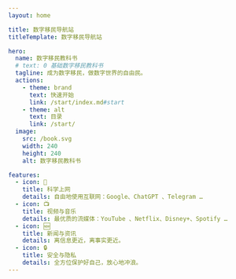 ```yaml
---
layout: home

title: 数字移民导航站
titleTemplate: 数字移民导航站

hero:
  name: 数字移民教科书
  # text: 0 基础数字移民教科书 
  tagline: 成为数字移民，做数字世界的自由民。
  actions:
    - theme: brand
      text: 快速开始
      link: /start/index.md#start
    - theme: alt
      text: 目录
      link: /start/
  image:
    src: /book.svg
    width: 240
    height: 240
    alt: 数字移民教科书

features:
  - icon: 🚀
    title: 科学上网
    details: 自由地使用互联网：Google、ChatGPT 、Telegram …
  - icon: 📺
    title: 视频与音乐
    details: 最优质的流媒体：YouTube 、Netflix、Disney+、Spotify …
  - icon: 🆕
    title: 新闻与资讯
    details: 离信息更近，离事实更近。
  - icon: 🔒
    title: 安全与隐私
    details: 全方位保护好自己，放心地冲浪。
---
```


<style>
:root {
  --vp-home-hero-name-color: transparent;
  --vp-home-hero-name-background: -webkit-linear-gradient(120deg, #bd34fe 30%, #41d1ff);

  /* --vp-home-hero-image-background-image: linear-gradient(-45deg, #bd34fe 50%, #47caff 50%);
  --vp-home-hero-image-filter: blur(44px); */
}

@media (min-width: 640px) {
  :root {
    --vp-home-hero-image-filter: blur(56px);
  }
}

@media (min-width: 960px) {
  :root {
    --vp-home-hero-image-filter: blur(68px);
  }
}
</style>